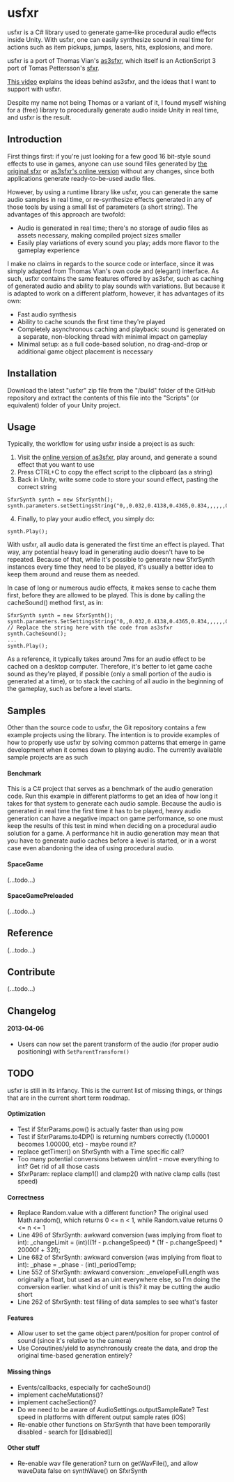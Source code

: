 usfxr
=====

usfxr is a C# library used to generate game-like procedural audio effects inside Unity. With usfxr, one can easily synthesize sound in real time for actions such as item pickups, jumps, lasers, hits, explosions, and more.

usfxr is a port of Thomas Vian's [as3sfxr](https://code.google.com/p/as3sfxr/), which itself is an ActionScript 3 port of Tomas Pettersson's [sfxr](http://www.drpetter.se/project_sfxr.html).

[This video](https://vimeo.com/15769163) explains the ideas behind as3sfxr, and the ideas that I want to support with usfxr.

Despite my name not being Thomas or a variant of it, I found myself wishing for a (free) library to procedurally generate audio inside Unity in real time, and usfxr is the result.


Introduction
------------

First things first: if you're just looking for a few good 16 bit-style sound effects to use in games, anyone can use sound files generated by [the original sfxr](http://www.drpetter.se/project_sfxr.html) or [as3sfxr's online version](http://www.superflashbros.net/as3sfxr/) without any changes, since both applications generate ready-to-be-used audio files.

However, by using a runtime library like usfxr, you can generate the same audio samples in real time, or re-synthesize effects generated in any of those tools by using a small list of parameters (a short string). The advantages of this approach are twofold:

* Audio is generated in real time; there's no storage of audio files as assets necessary, making compiled project sizes smaller
* Easily play variations of every sound you play; adds more flavor to the gameplay experience

I make no claims in regards to the source code or interface, since it was simply adapted from Thomas Vian's own code and (elegant) interface. As such, usfxr contains the same features offered by as3sfxr, such as caching of generated audio and ability to play sounds with variations. But because it is adapted to work on a different platform, however, it has advantages of its own:

* Fast audio synthesis
* Ability to cache sounds the first time they're played
* Completely asynchronous caching and playback: sound is generated on a separate, non-blocking thread with minimal impact on gameplay
* Minimal setup: as a full code-based solution, no drag-and-drop or additional game object placement is necessary


Installation
------------

Download the latest "usfxr" zip file from the "/build" folder of the GitHub repository and extract the contents of this file into the "Scripts" (or equivalent) folder of your Unity project.


Usage
-----

Typically, the workflow for using usfxr inside a project is as such:

1. Visit the [online version of as3sfxr](http://www.superflashbros.net/as3sfxr/), play around, and generate a sound effect that you want to use
2. Press CTRL+C to copy the effect script to the clipboard (as a string)
3. Back in Unity, write some code to store your sound effect, pasting the correct string

<!-- hack to allow code formatting -->

	SfxrSynth synth = new SfxrSynth();
	synth.parameters.setSettingsString("0,,0.032,0.4138,0.4365,0.834,,,,,,0.3117,0.6925,,,,,,1,,,,,0.5");

4. Finally, to play your audio effect, you simply do:

<!-- hack to allow code formatting -->

	synth.Play();

With usfxr, all audio data is generated the first time an effect is played. That way, any potential heavy load in generating audio doesn't have to be repeated. Because of that, while it's possible to generate new SfxrSynth instances every time they need to be played, it's usually a better idea to keep them around and reuse them as needed.

In case of long or numerous audio effects, it makes sense to cache them first, before they are allowed to be played. This is done by calling the cacheSound() method first, as in:

	SfxrSynth synth = new SfxrSynth();
	synth.parameters.SetSettingsString("0,,0.032,0.4138,0.4365,0.834,,,,,,0.3117,0.6925,,,,,,1,,,,,0.5"); // Replace the string here with the code from as3sfxr
	synth.CacheSound();
	...
	synth.Play();

As a reference, it typically takes around 7ms for an audio effect to be cached on a desktop computer. Therefore, it's better to let game cache sound as they're played, if possible (only a small portion of the audio is generated at a time), or to stack the caching of all audio in the beginning of the gameplay, such as before a level starts.


Samples
-------

Other than the source code to usfxr, the Git repository contains a few example projects using the library. The intention is to provide examples of how to properly use usfxr by solving common patterns that emerge in game development when it comes down to playing audio. The currently available sample projects are as such


#### Benchmark

This is a C# project that serves as a benchmark of the audio generation code. Run this example in different platforms to get an idea of how long it takes for that system to generate each audio sample. Because the audio is generated in real time the first time it has to be played, heavy audio generation can have a negative impact on game performance, so one must keep the results of this test in mind when deciding on a procedural audio solution for a game. A performance hit in audio generation may mean that you have to generate audio caches before a level is started, or in a worst case even abandoning the idea of using procedural audio.


#### SpaceGame

(...todo...)


#### SpaceGamePreloaded

(...todo...)


Reference
---------

(...todo...)


Contribute
----------

(...todo...)


Changelog
---------

#### 2013-04-06

* Users can now set the parent transform of the audio (for proper audio positioning) with `SetParentTransform()`


TODO
----

usfxr is still in its infancy. This is the current list of missing things, or things that are in the current short term roadmap.

#### Optimization

* Test if SfxrParams.pow() is actually faster than using pow
* Test if SfxrParams.to4DP() is returning numbers correctly (1.00001 becomes 1.00000, etc) - maybe round it?
* replace getTimer() on SfxrSynth with a Time specific call?
* Too many potential conversions between uint/int - move everything to int? Get rid of all those casts
* SfxrParam: replace clamp1() and clamp2() with native clamp calls (test speed)

#### Correctness

* Replace Random.value with a different function? The original used Math.random(), which returns 0 <= n < 1, while Random.value returns 0 <= n <= 1
* Line 496 of SfxrSynth: awkward conversion (was implying from float to int): _changeLimit = (int)((1f - p.changeSpeed) * (1f - p.changeSpeed) * 20000f + 32f);
* Line 682 of SfxrSynth: awkward conversion (was implying from float to int): _phase = _phase - (int)_periodTemp;
* Line 552 of SfxrSynth: awkward conversion: _envelopeFullLength was originally a float, but used as an uint everywhere else, so I'm doing the conversion earlier. what kind of unit is this? it may be cutting the audio short
* Line 262 of SfxrSynth: test filling of data samples to see what's faster

#### Features

* Allow user to set the game object parent/position for proper control of sound (since it's relative to the camera)
* Use Coroutines/yield to asynchronously create the data, and drop the original time-based generation entirely?

#### Missing things

* Events/callbacks, especially for cacheSound()
* implement cacheMutations()?
* implement cacheSection()?
* Do we need to be aware of AudioSettings.outputSampleRate? Test speed in platforms with different output sample rates (iOS)
* Re-enable other functions on SfxrSynth that have been temporarily disabled - search for [[disabled]]

#### Other stuff

* Re-enable wav file generation? turn on getWavFile(), and allow waveData false on synthWave() on SfxrSynth